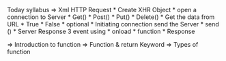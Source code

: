 Today syllabus
=> Xml HTTP Request 
    * Create XHR Object
    * open a connection to Server
        * Get()
        * Post()
        * Put()
        * Delete()
    * Get the data from URL
        * True
        * False
        * optional
    *  Initiating connection send the Server
        * send ()
    * Server Response 3 event using
        * onload
        * function
        * Response


=> Introduction to function
=> Function & return Keyword
=> Types of function